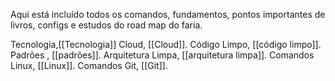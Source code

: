 Aqui está incluído todos os comandos, fundamentos, pontos importantes de livros, configs e estudos do road map do faria. 

Tecnologia,[[Tecnologia]]
Cloud, [[Cloud]].
Código Limpo, [[código limpo]].
Padrões , [[padrões]].
Arquitetura Limpa, [[arquitetura limpa]].
Comandos Linux, [[Linux]].
Comandos Git, [[Git]].
